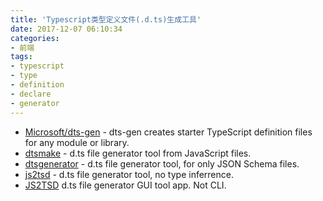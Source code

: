 ```yaml
---
title: 'Typescript类型定义文件(.d.ts)生成工具'
date: 2017-12-07 06:10:34
categories: 
- 前端
tags: 
- typescript
- type
- definition
- declare
- generator
---
```

- [Microsoft/dts-gen](https://github.com/Microsoft/dts-gen) - dts-gen creates starter TypeScript definition files for any module or library.
- [dtsmake](https://github.com/ConquestArrow/dtsmake) - d.ts file generator tool from JavaScript files.
- [dtsgenerator](https://github.com/horiuchi/dtsgenerator) - d.ts file generator tool, for only JSON Schema files.
- [js2tsd](https://github.com/mhelvens/js2tsd) - d.ts file generator tool, no type inferrence.
- [JS2TSD](http://nekok.com/2014/05/javascript-to-typescript-type-definitions-d-ts-auto-converter/) d.ts file generator GUI tool app. Not CLI.

